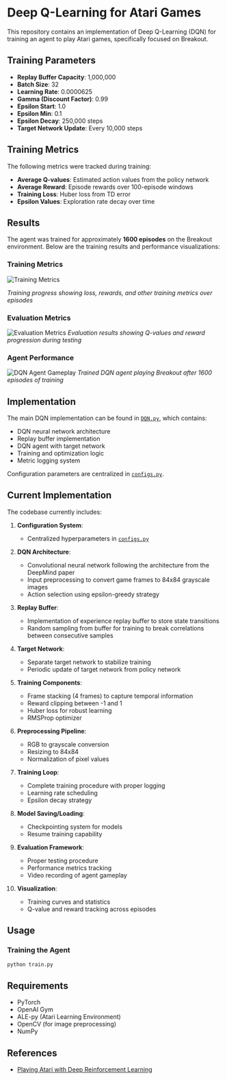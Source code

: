 # Deep Q-Learning for Atari Games

This repository contains an implementation of Deep Q-Learning (DQN) for training an agent to play Atari games, specifically focused on Breakout.

## Training Parameters

- **Replay Buffer Capacity**: 1,000,000
- **Batch Size**: 32
- **Learning Rate**: 0.0000625
- **Gamma (Discount Factor)**: 0.99
- **Epsilon Start**: 1.0
- **Epsilon Min**: 0.1
- **Epsilon Decay**: 250,000 steps
- **Target Network Update**: Every 10,000 steps

## Training Metrics

The following metrics were tracked during training:
- **Average Q-values**: Estimated action values from the policy network
- **Average Reward**: Episode rewards over 100-episode windows
- **Training Loss**: Huber loss from TD error
- **Epsilon Values**: Exploration rate decay over time

## Results

The agent was trained for approximately **1600 episodes** on the Breakout environment. Below are the training results and performance visualizations:

### Training Metrics
![Training Metrics](plots/training_metrics.png)

*Training progress showing loss, rewards, and other training metrics over episodes*

### Evaluation Metrics
![Evaluation Metrics](plots/evaluation_metrics.png)
*Evaluation results showing Q-values and reward progression during testing*

### Agent Performance
![DQN Agent Gameplay](videos/DQN_Agent.gif)
*Trained DQN agent playing Breakout after 1600 episodes of training*

## Implementation

The main DQN implementation can be found in [`DQN.py`](DQN.py), which contains:
- DQN neural network architecture
- Replay buffer implementation
- DQN agent with target network
- Training and optimization logic
- Metric logging system

Configuration parameters are centralized in [`configs.py`](configs.py).

## Current Implementation

The codebase currently includes:

1. **Configuration System**:
   - Centralized hyperparameters in [`configs.py`](configs.py)

2. **DQN Architecture**:
   - Convolutional neural network following the architecture from the DeepMind paper
   - Input preprocessing to convert game frames to 84x84 grayscale images
   - Action selection using epsilon-greedy strategy

3. **Replay Buffer**:
   - Implementation of experience replay buffer to store state transitions
   - Random sampling from buffer for training to break correlations between consecutive samples

4. **Target Network**:
   - Separate target network to stabilize training
   - Periodic update of target network from policy network

5. **Training Components**:
   - Frame stacking (4 frames) to capture temporal information
   - Reward clipping between -1 and 1
   - Huber loss for robust learning
   - RMSProp optimizer

6. **Preprocessing Pipeline**:
   - RGB to grayscale conversion
   - Resizing to 84x84
   - Normalization of pixel values

7. **Training Loop**:
   - Complete training procedure with proper logging
   - Learning rate scheduling
   - Epsilon decay strategy

8. **Model Saving/Loading**:
   - Checkpointing system for models
   - Resume training capability

9. **Evaluation Framework**:
   - Proper testing procedure
   - Performance metrics tracking
   - Video recording of agent gameplay

10. **Visualization**:
    - Training curves and statistics
    - Q-value and reward tracking across episodes


## Usage

### Training the Agent

```bash
python train.py
```



## Requirements

- PyTorch
- OpenAI Gym
- ALE-py (Atari Learning Environment)
- OpenCV (for image preprocessing)
- NumPy

## References

- [Playing Atari with Deep Reinforcement Learning](https://arxiv.org/abs/1312.5602)
